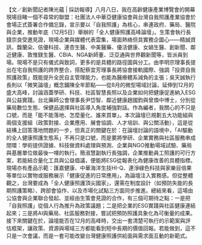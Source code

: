 【文／創新聞記者陳光蘊 | 採訪報導】八月八日，我在高齡健康產業博覽會的開幕現場目睹一個不尋常的聯盟：社團法人中華亞健康協會與台灣自我照護產業協會於會場正式簽署合作備忘錄，宣示要以「自我照護」為核心，串連政府、藥局、醫院與企業，推動年底（12月5日）舉辦的「全人健康照護高峰論壇」。生策會執行長錢宗良受邀見證，現場企業與媒體代表雲集，場面熱絡但具實務企圖心——精誠資訊、馥蘭朵、佶優科技、連杏生醫、中美醫藥、優活健康、女媧生醫、創新聞、鄰近健康、敦惟鎂生醫、CBIA、NGA新師董、泛亞通與世界觀新聞等，皆派員到場。現場不是只有儀式與致詞，更多的是具體的路徑圖與分工。由李明宗理事長提出在宅自我照護的跨界整合，搭配蔡宜芳理事長將協會接軌國際、強調「投資自我照護政策」既能提升全民自主管理能力，也能為醫療體系減負的主張；吳天誠執行長則以「微笑論壇」概念鋪陳全年節點——從8月的微型場域討論，延伸到12月的盛大高峰，討論涵蓋學研、科技、社區智慧長照以及企業如何把健康促進納入ESG與公益實踐。台北藥師公會理事長尹岱智、鄰近健康趙國鈞與曾煥中博士，分別從藥局數位生態、保健品選擇與社區導入角度補強對話。作為編者，我關心的不只是口號，而是「能不能落地、怎麼量化、誰來買單」。本次論壇已規劃五大功能組與兩個支援組（政策對接、企業應用、展會協調、人才培訓、與公關活動），這是從結構上回答落地問題的一步，但真正的關鍵在於：在論壇討論的語境中，「AI驅動的全人健康照護生態系」不再只是口號，而是要將學研、企業實務與社區服務串成閉環：學術提供證據、科技做資料處理與預測、企業與NGO推動場域試驗、藥局與基層單位做最後一哩的執行。簡淑慧副執行長強調，企業推動員工照護的可行方案，若能結合量化工具與公益倡議，便能將ESG從報表化為健康改善的具體指標。現場亦有產品示範：匯嘉健康、中華海洋生技HI-Q、連淨綠色科技與家樂目倍果等單位以實物或服務展示「健康促進的日常應用」，為論壇注入實務感。但從整體觀之，台灣要成為「全人健康照護頂尖國家」，還需在制度設計（如預防失能的長期照護策略）、跨部會協作、以及市場化試點三方面同步推進。總結來看，這場由公協會與企業聯合發起、並經由生策會見證的合作，有三個可期待之點：一是把「自我照護」從個人行為推升為政策議題；二是把企業的ESG實踐與社區健康連結起來；三是將AI與藥局、社區服務對接，嘗試把預防照護具象化為可衡量的成果。接下來關鍵在於，論壇能否在12月的高峰時，交出一套清楚可執行的示範案與評估框架，讓政策、資源與場域三方都能看到短中長期的價值回報。若能做到，這不只是一次會議，而是一套可能改變台灣健康照護供給面與需求面互動的新範式。